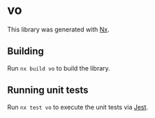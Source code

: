 # vo

This library was generated with [Nx](https://nx.dev).

## Building

Run `nx build vo` to build the library.

## Running unit tests

Run `nx test vo` to execute the unit tests via [Jest](https://jestjs.io).
